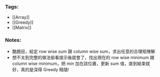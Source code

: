 ### Tags:
- [[Array]]
- [[Greedy]]
- [[Matrix]]
### Notes:
- 酷題目，給定 row wise sum 跟 column wise sum，求出任意的合理矩陣解
- 想不太到完整的做法偷看提示後就會了，找出現在的 row wise minimum 跟 column wise minimum，把 min 加在該位置，更新 sum 值，直到結束就好，真的是深得 Greedy 精隨!